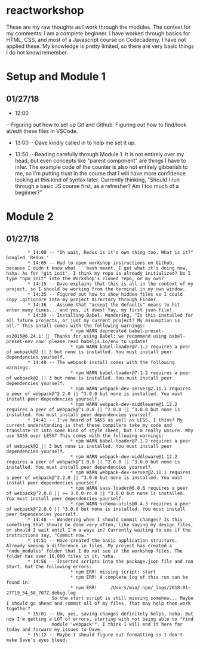 # reactworkshop
These are my raw thoughts as I work through the modules. The context for my comments: I am a complete beginner. I have worked through basics for HTML, CSS, and most of a Javascript course on Codecademy. I have not applied these. My knowledge is pretty limited, so there are very basic things I do not know/remember.

# Setup and Module 1
## 01/27/18 
* 12:00

⋅⋅⋅Figuring out how to set up Git and Github. Figuring out how to find/look at/edit these files in VSCode.

* 13:00
⋅⋅⋅Dave kindly called in to help me set it up.

* 13:50
⋅⋅⋅Reading carefully through Module 1. It is not entirely over my head, but even concepts like "parent component" are things I have to infer. The example code of the counter is also not entirely gibberish to me, so I'm putting trust in the course that I will have more confidence looking at this kind of syntax later. Currently thinking, "Should I run through a basic JS course first, as a refresher? Am I too much of a beginner?"

# Module 2
## 01/27/18 
            * 14:00 -- "Oh wait, Redux is it's own thing too. What is it?" Googled 'Redux.'
            * 14:05 -- Had to open workshop instructions on Github, because I didn't know what ```bash meant. I get what it's doing now, haha. As for "git init", I think my repo is already initialized? Do I type "npm init" into the Workshop's cloned repo, or my own?
            * 14:15 -- Dave explains that this is all in the context of my project, so I should be working from the terminal in my own window.
            * 14:35 -- Figured out how to show hidden files so I could copy .gitignore into my project directory through Finder.
            * 14:36 -- Assume that "accept the defaults" means to hit enter many times... and yes, it does! Yay, my first json file!
            * 14:39 -- Installing Babel. Wondering, "Is this installed for all future projects, or just my current project? My assumption is all." This intall comes with the following warnings:
                            * npm WARN deprecated babel-preset-es2015@6.24.1: 🙌  Thanks for using Babel: we recommend using babel-preset-env now: please read babeljs.io/env to update!
                            * npm WARN babel-loader@7.1.2 requires a peer of webpack@2 || 3 but none is installed. You must install peer dependencies yourself.
            * 14:40 -- The webpack install comes with the following warnings:
                            * npm WARN babel-loader@7.1.2 requires a peer of webpack@2 || 3 but none is installed. You must install peer dependencies yourself.
                            * npm WARN webpack-dev-server@2.11.1 requires a peer of webpack@^2.2.0 || ^3.0.0 but none is installed. You must install peer dependencies yourself.
                            * npm WARN webpack-dev-middleware@1.12.2 requires a peer of webpack@^1.0.0 || ^2.0.0 || ^3.0.0 but none is installed. You must install peer dependencies yourself.
            * 14:41 -- I've heard of SASS as well as LESS, I think? My current understanding is that these compilers take my code and translate it into some kind of style sheet, but I'm really unsure. Why use SASS over LESS? This comes with the following warnings:
                            * npm WARN babel-loader@7.1.2 requires a peer of webpack@2 || 3 but none is installed. You must install peer dependencies yourself.
                            * npm WARN webpack-dev-middleware@1.12.2 requires a peer of webpack@^1.0.0 || ^2.0.0 || ^3.0.0 but none is installed. You must install peer dependencies yourself.
                            * npm WARN webpack-dev-server@2.11.1 requires a peer of webpack@^2.2.0 || ^3.0.0 but none is installed. You must install peer dependencies yourself.
                            * npm WARN sass-loader@6.0.6 requires a peer of webpack@^2.0.0 || >= 3.0.0-rc.0 || ^3.0.0 but none is installed. You must install peer dependencies yourself.
                            * npm WARN schema-utils@0.4.3 requires a peer of webpack@^2.0.0 || ^3.0.0 but none is installed. You must install peer dependencies yourself.
            * 14:48 -- Wondering when I should commit changes? Is this something that should be done very often, like saving my design files, or should I wait until I'm a ways in? Currently waiting to see if the instructions say, "Commit now."
            * 14:51 -- Have created the basic application structure. Already seeing a difference in files. My project has created a "node_modules" folder that I do not see in the workshop files. The folder has over 16,000 files in it, haha.
            * 14:56 -- Inserted scripts into the package.json file and ran Start. Got the following errors:
                            * npm ERR! missing script: start
                            * npm ERR! A complete log of this run can be found in:
                            * npm ERR!     /Users/mia/.npm/_logs/2018-01-27T19_54_58_707Z-debug.log
                     So the start script is still missing somehow... Maybe I should go ahead and commit all of my files. That may help them work together?
            * 15:01 -- Um, yes, saving changes definitely helps, haha. But now I'm getting a LOT of errors, starting with not being able to "find
                     module 'webpack'". I think I will end it here for today and forward my issues to Dave.
            * 15:12 -- Maybe I should figure out formatting so I don't make Dave's eyes bleed.


